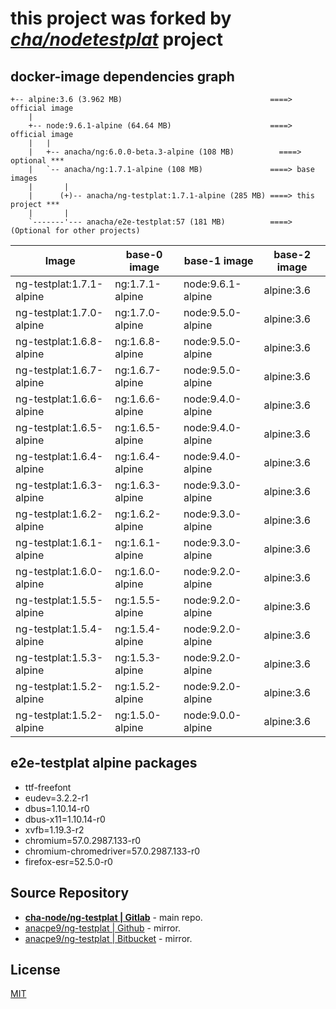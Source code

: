# this project was forked by _*[cha/nodetestplat](https://lab.er.co.th/cha/nodetestplat)*_ project

## docker-image dependencies graph

```text
+-- alpine:3.6 (3.962 MB)                                 ====> official image
    |
    +-- node:9.6.1-alpine (64.64 MB)                      ====> official image
    |   |
    |   +-- anacha/ng:6.0.0-beta.3-alpine (108 MB)          ====> optional ***
    |   `-- anacha/ng:1.7.1-alpine (108 MB)               ====> base images
    |       |
    |      (+)-- anacha/ng-testplat:1.7.1-alpine (285 MB) ====> this project ***
    |       |
    `-------'--- anacha/e2e-testplat:57 (181 MB)          ====> (Optional for other projects)
```

| Image                    | base-0 image    | base-1 image      | base-2 image |
| ------------------------ | --------------- | ----------------- | ------------ |
| ng-testplat:1.7.1-alpine | ng:1.7.1-alpine | node:9.6.1-alpine | alpine:3.6   |
| ng-testplat:1.7.0-alpine | ng:1.7.0-alpine | node:9.5.0-alpine | alpine:3.6   |
| ng-testplat:1.6.8-alpine | ng:1.6.8-alpine | node:9.5.0-alpine | alpine:3.6   |
| ng-testplat:1.6.7-alpine | ng:1.6.7-alpine | node:9.5.0-alpine | alpine:3.6   |
| ng-testplat:1.6.6-alpine | ng:1.6.6-alpine | node:9.4.0-alpine | alpine:3.6   |
| ng-testplat:1.6.5-alpine | ng:1.6.5-alpine | node:9.4.0-alpine | alpine:3.6   |
| ng-testplat:1.6.4-alpine | ng:1.6.4-alpine | node:9.4.0-alpine | alpine:3.6   |
| ng-testplat:1.6.3-alpine | ng:1.6.3-alpine | node:9.3.0-alpine | alpine:3.6   |
| ng-testplat:1.6.2-alpine | ng:1.6.2-alpine | node:9.3.0-alpine | alpine:3.6   |
| ng-testplat:1.6.1-alpine | ng:1.6.1-alpine | node:9.3.0-alpine | alpine:3.6   |
| ng-testplat:1.6.0-alpine | ng:1.6.0-alpine | node:9.2.0-alpine | alpine:3.6   |
| ng-testplat:1.5.5-alpine | ng:1.5.5-alpine | node:9.2.0-alpine | alpine:3.6   |
| ng-testplat:1.5.4-alpine | ng:1.5.4-alpine | node:9.2.0-alpine | alpine:3.6   |
| ng-testplat:1.5.3-alpine | ng:1.5.3-alpine | node:9.2.0-alpine | alpine:3.6   |
| ng-testplat:1.5.2-alpine | ng:1.5.2-alpine | node:9.2.0-alpine | alpine:3.6   |
| ng-testplat:1.5.2-alpine | ng:1.5.0-alpine | node:9.0.0-alpine | alpine:3.6   |

## e2e-testplat alpine packages

- ttf-freefont
- eudev=3.2.2-r1
- dbus=1.10.14-r0
- dbus-x11=1.10.14-r0
- xvfb=1.19.3-r2
- chromium=57.0.2987.133-r0
- chromium-chromedriver=57.0.2987.133-r0
- firefox-esr=52.5.0-r0

## Source Repository

- [**cha-node/ng-testplat | Gitlab**](https://gitlab.com/cha-node/ng-testplat) - main repo.
- [anacpe9/ng-testplat | Github](https://github.com/anacpe9/ng-testplat) - mirror.
- [anacpe9/ng-testplat | Bitbucket](https://bitbucket.org/anacpe9/ng-testplat) - mirror.

## License

[MIT](LICENSE)
